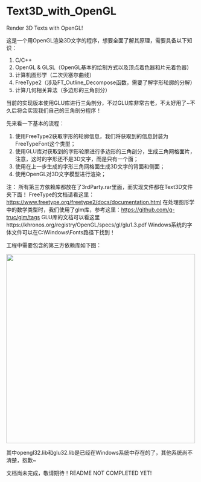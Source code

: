# Text3D_with_OpenGL
Render 3D Texts with OpenGL!

这是一个用OpenGL渲染3D文字的程序，想要全面了解其原理，需要具备以下知识：

1. C/C++
2. OpenGL & GLSL（OpenGL基本的绘制方式以及顶点着色器和片元着色器）
3. 计算机图形学（二次贝塞尔曲线）
4. FreeType2（涉及FT_Outline_Decompose函数，需要了解字形轮廓的分解）
5. 计算几何相关算法（多边形的三角剖分）

当前的实现版本使用GLU库进行三角剖分，不过GLU库非常古老，不太好用了~不久后将会实现我们自己的三角剖分程序！

先来看一下基本的流程：
1. 使用FreeType2获取字形的轮廓信息，我们将获取到的信息封装为FreeTypeFont这个类型；
2. 使用GLU库对获取到的字形轮廓进行多边形的三角剖分，生成三角网格面片，注意，这时的字形还不是3D文字，而是只有一个面；
3. 使用在上一步生成的字形三角网格面生成3D文字的背面和侧面；
4. 使用OpenGL对3D文字模型进行渲染；

注：
所有第三方依赖库都放在了3rdParty.rar里面，而实现文件都在Text3D文件夹下面！
FreeType的文档请看这里：https://www.freetype.org/freetype2/docs/documentation.html
在处理图形学中的数学类型时，我们使用了glm库，参考这里：https://github.com/g-truc/glm/tags
GLU库的文档可以看这里https://khronos.org/registry/OpenGL/specs/gl/glu1.3.pdf
Windows系统的字体文件可以在C:\Windows\Fonts路径下找到！

工程中需要包含的第三方依赖库如下图：

<img src="http://ovi8mw7d8.bkt.clouddn.com/Text3D%E5%A4%96%E9%83%A8%E4%BE%9D%E8%B5%96.PNG" width="500" />

其中opengl32.lib和glu32.lib是已经在Windows系统中存在的了，其他系统尚不清楚，抱歉~

文档尚未完成，敬请期待！README NOT COMPLETED YET!
